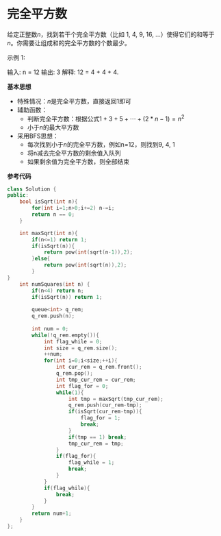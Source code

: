 # 完全平方数

给定正整数$n$，找到若干个完全平方数（比如 1, 4, 9, 16, ...）使得它们的和等于$n$。你需要让组成和的完全平方数的个数最少。

示例 1:

输入: n = 12
输出: 3 
解释: 12 = 4 + 4 + 4.

**基本思想**

* 特殊情况：$n$是完全平方数，直接返回1即可
* 辅助函数：
  * 判断完全平方数：根据公式$1+3+5+\cdots+(2*n-1)=n^2$
  * 小于$n$的最大平方数
* 采用BFS思想：
  * 每次找到小于$n$的完全平方数，例如n=12，则找到9, 4, 1
  * 将n减去完全平方数的剩余值入队列
  * 如果剩余值为完全平方数，则全部结束
  
**参考代码**

```c++
class Solution {
public:
    bool isSqrt(int n){
	    for(int i=1;n>0;i+=2) n-=i;
	    return n == 0;
    }

    int maxSqrt(int n){
	    if(n<=1) return 1;
	    if(isSqrt(n)){
		    return pow(int(sqrt(n-1)),2);
	    }else{
		    return pow(int(sqrt(n)),2);
	    }
}
    int numSquares(int n) {
        if(n<4) return n;
	    if(isSqrt(n)) return 1;
	
	    queue<int> q_rem;
	    q_rem.push(n);
	
	    int num = 0;
	    while(!q_rem.empty()){
		    int flag_while = 0;
		    int size = q_rem.size();
		    ++num;
		    for(int i=0;i<size;++i){
			    int cur_rem = q_rem.front();
			    q_rem.pop();
			    int tmp_cur_rem = cur_rem;
			    int flag_for = 0;
			    while(1){
				    int tmp = maxSqrt(tmp_cur_rem);
				    q_rem.push(cur_rem-tmp);
				    if(isSqrt(cur_rem-tmp)){
					    flag_for = 1;
					    break;
				    }
				    if(tmp == 1) break;
				    tmp_cur_rem = tmp;
			    }
			    if(flag_for){
				    flag_while = 1;
				    break;
			    }
		    }
		    if(flag_while){
			    break;
		    }
	    }
	    return num+1;
    }
};
```
